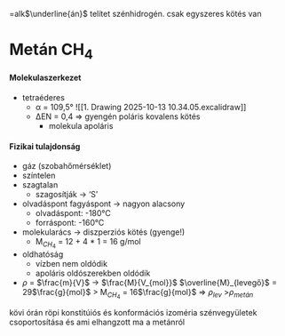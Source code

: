 =alk$\underline{án}$
telítet szénhidrogén. csak egyszeres kötés van
# Metán CH$_{4}$

#### Molekulaszerkezet
- tetraéderes
	- α = 109,5°
		![[1. Drawing 2025-10-13 10.34.05.excalidraw]]
	- ΔEN = 0,4 => gyengén poláris kovalens kötés
		- molekula apoláris
#### Fizikai tulajdonság
- gáz (szobahőmérséklet)
- színtelen
- szagtalan 
	- szagosítják → ‘S’
- olvadáspont fagyáspont → nagyon alacsony
	- olvadáspont: -180°C
	- forráspont: -160°C
- molekularács → diszperziós kötés (gyenge!)
	- M$_{CH_4}$ = 12 + 4 * 1 = 16 g/mol
- oldhatóság
	- vízben nem oldódik
	- apoláris oldószerekben oldódik
- $\rho$ = $\frac{m}{V}$ → $\frac{M}{V_{mol}}$ $\overline{M}_{levegő}$ = 29$\frac{g}{mol}$ > M$_{CH_4}$ = 16$\frac{g}{mol}$ => $\rho_{lev}$ >$\rho_{metán}$


kövi órán röpi
konstitúiós és konformációs izoméria
szénvegyületek csoportosítása és ami elhangzott ma a metánról